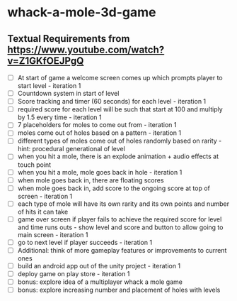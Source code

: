 # whack-a-mole-3d-game

## Textual Requirements from https://www.youtube.com/watch?v=Z1GKfOEJPgQ

- [ ] At start of game a welcome screen comes up which prompts player to start level - iteration 1
- [ ] Countdown system in start of level
- [ ] Score tracking and timer (60 seconds) for each level - iteration 1
- [ ] required score for each level will be such that start at 100 and multiply by 1.5 every time - iteration 1
- [ ] 7 placeholders for moles to come out from - iteration 1
- [ ] moles come out of holes based on a pattern - iteration 1
- [ ] different types of moles come out of holes randomly based on rarity - hint: procedural generational of level
- [ ] when you hit a mole, there is an explode animation + audio effects at touch point
- [ ] when you hit a mole, mole goes back in hole - iteration 1
- [ ] when mole goes back in, there are floating scores 
- [ ] when mole goes back in, add score to the ongoing score at top of screen - iteration 1
- [ ] each type of mole will have its own rarity and its own points and number of hits it can take
- [ ] game over screen if player fails to achieve the required score for level and time runs outs - show level and score and button to allow going to main screen - iteration 1
- [ ] go to next level if player succeeds - iteration 1
- [ ] Additional: think of more gameplay features or improvements to current ones
- [ ] build an android app out of the unity project - iteration 1
- [ ] deploy game on play store - iteration 1
- [ ] bonus: explore idea of a multiplayer whack a mole game
- [ ] bonus: explore increasing number and placement of holes with levels